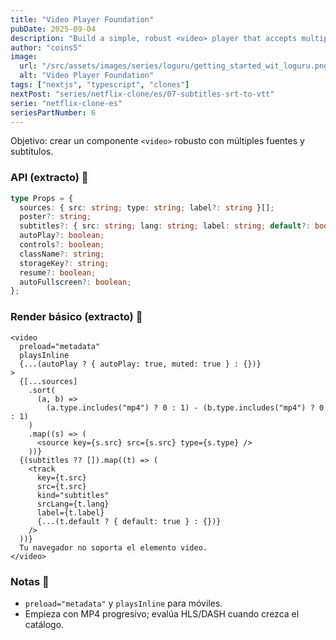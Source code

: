 ```yaml
---
title: "Video Player Foundation"
pubDate: 2025-09-04
description: "Build a simple, robust <video> player that accepts multiple sources and optional subtitles — friendly to mobile, and easy to extend"
author: "coins5"
image:
  url: "/src/assets/images/series/loguru/getting_started_wit_loguru.png"
  alt: "Video Player Foundation"
tags: ["nextjs", "typescript", "clones"]
nextPost: "series/netflix-clone/es/07-subtitles-srt-to-vtt"
serie: "netflix-clone-es"
seriesPartNumber: 6
---
```


Objetivo: crear un componente `<video>` robusto con múltiples fuentes y subtítulos.

### API (extracto) 🧩

```ts
type Props = {
  sources: { src: string; type: string; label?: string }[];
  poster?: string;
  subtitles?: { src: string; lang: string; label: string; default?: boolean }[];
  autoPlay?: boolean;
  controls?: boolean;
  className?: string;
  storageKey?: string;
  resume?: boolean;
  autoFullscreen?: boolean;
};
```

### Render básico (extracto) 🔧

```tsx
<video
  preload="metadata"
  playsInline
  {...(autoPlay ? { autoPlay: true, muted: true } : {})}
>
  {[...sources]
    .sort(
      (a, b) =>
        (a.type.includes("mp4") ? 0 : 1) - (b.type.includes("mp4") ? 0 : 1)
    )
    .map((s) => (
      <source key={s.src} src={s.src} type={s.type} />
    ))}
  {(subtitles ?? []).map((t) => (
    <track
      key={t.src}
      src={t.src}
      kind="subtitles"
      srcLang={t.lang}
      label={t.label}
      {...(t.default ? { default: true } : {})}
    />
  ))}
  Tu navegador no soporta el elemento video.
</video>
```

### Notas 📝

- `preload="metadata"` y `playsInline` para móviles.
- Empieza con MP4 progresivo; evalúa HLS/DASH cuando crezca el catálogo.

